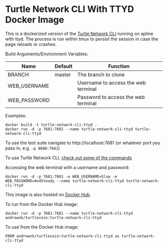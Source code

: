 # Turtle Network CLI With TTYD Docker Image

This is a dockerized version of the [Turtle Network CLI](https://github.com/turtlecoin/turtle-network-cli) running on apline with ttyd. The process is run within tmux to persist the session in case the page reloads or crashes.

Build Arguments/Environment Variables:

| Name | Default | Function |
| --- | --- | --- |
| BRANCH | master | The branch to clone |
| WEB_USERNAME |  | Username to access the web terminal |
| WEB_PASSWORD |  | Password to access the web terminal |

Examples:
```
docker build -t turtle-network-cli-ttyd .
docker run -d -p 7681:7681 --name turtle-network-cli-ttyd turtle-network-cli-ttyd
```

To use the test suite navigate to http://localhost:7681 (or whatever port you pass in, e.g. ```-p 8080:7681```)

To use Turtle Network CLI, [check out some of the commands](https://github.com/turtlecoin/turtle-network-cli#user-content-commands-work-in-progress)

Accessing the web terminal with a username and password:
```
docker run -d -p 7681:7681 -e WEB_USERNAME=Slow -e WEB_PASSWORD=AndSteady --name turtle-network-cli-ttyd turtle-network-cli-ttyd
```

This image is also hosted on [Docker Hub](https://cloud.docker.com/u/andrewnk/repository/docker/andrewnk/turtlecoin). 

To run from the Docker Hub image:

```
docker run -d -p 7681:7681 --name turtle-network-cli-ttyd andrewnk/turtlecoin:turtle-network-cli-ttyd
```

To use from the Docker Hub image:

```
FROM andrewnk/turtlecoin:turtle-network-cli-ttyd as turtle-network-cli-ttyd
```
